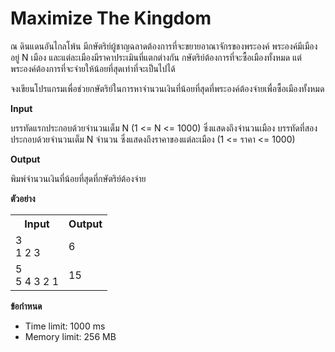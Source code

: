 
# Maximize The Kingdom

ณ ดินแดนอันไกลโพ้น มีกษัตริย์ผู้ชาญฉลาดต้องการที่จะขยายอาณาจักรของพระองค์ พระองค์มีเมืองอยู่ N เมือง และแต่ละเมืองมีราคาประเมินที่แตกต่างกัน กษัตริย์ต้องการที่จะซื้อเมืองทั้งหมด แต่พระองค์ต้องการที่จะจ่ายให้น้อยที่สุดเท่าที่จะเป็นไปได้

จงเขียนโปรแกรมเพื่อช่วยกษัตริย์ในการหาจำนวนเงินที่น้อยที่สุดที่พระองค์ต้องจ่ายเพื่อซื้อเมืองทั้งหมด

**Input**

บรรทัดแรกประกอบด้วยจำนวนเต็ม N (1 <= N <= 1000) ซึ่งแสดงถึงจำนวนเมือง
บรรทัดที่สองประกอบด้วยจำนวนเต็ม N จำนวน ซึ่งแสดงถึงราคาของแต่ละเมือง (1 <= ราคา <= 1000)

**Output**

พิมพ์จำนวนเงินที่น้อยที่สุดที่กษัตริย์ต้องจ่าย

**ตัวอย่าง**

<table>
<tr>
<th>Input</th>
<th>Output</th>
</tr>
<tr>
<td>
3<br>
1 2 3
</td>
<td>
6
</td>
</tr>
<tr>
<td>
5<br>
5 4 3 2 1
</td>
<td>
15
</td>
</tr>
</table>

**ข้อกำหนด**

*   Time limit: 1000 ms
*   Memory limit: 256 MB
